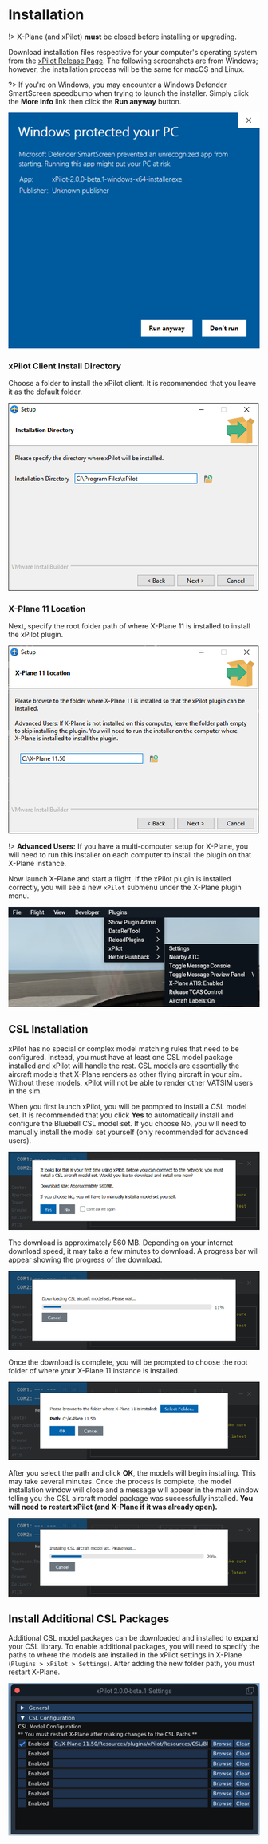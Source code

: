 # Installation

!> X-Plane (and xPilot) **must** be closed before installing or upgrading.

Download installation files respective for your computer's operating system from the [xPilot Release Page](https://github.com/xpilot-project/xpilot/releases/latest). The following screenshots are from Windows; however, the installation process will be the same for macOS and Linux.

?> If you're on Windows, you may encounter a Windows Defender SmartScreen speedbump when trying to launch the installer. Simply click the **More info** link then click the **Run anyway** button.

![Windows Defender Speedbump](media/WindowsDefender.png)

### xPilot Client Install Directory

Choose a folder to install the xPilot client. It is recommended that you leave it as the default folder.

![Install Directory](media/InstallDirectory.png)

### X-Plane 11 Location

Next, specify the root folder path of where X-Plane 11 is installed to install the xPilot plugin.

![X-Plane Path](media/XplanePath.png)

!> **Advanced Users:** If you have a multi-computer setup for X-Plane, you will need to run this installer on each computer to install the plugin on that X-Plane instance.

Now launch X-Plane and start a flight. If the xPilot plugin is installed correctly, you will see a new `xPilot` submenu under the X-Plane plugin menu.

![X-Plane Plugin Menu](media/PluginMenu.png)

## CSL Installation

xPilot has no special or complex model matching rules that need to be configured. Instead, you must have at least one CSL model package installed and xPilot will handle the rest. CSL models are essentially the aircraft models that X-Plane renders as other flying aircraft in your sim. Without these models, xPilot will not be able to render other VATSIM users in the sim.

When you first launch xPilot, you will be prompted to install a CSL model set. It is recommended that you click **Yes** to automatically install and configure the Bluebell CSL model set. If you choose No, you will need to manually install the model set yourself (only recommended for advanced users).

![Install CSL Models](media/DownloadModels.png)

The download is approximately 560 MB. Depending on your internet download speed, it may take a few minutes to download. A progress bar will appear showing the progress of the download.

![Install CSL Models](media/ModelsDownloading.png)

Once the download is complete, you will be prompted to choose the root folder of where your X-Plane 11 instance is installed.

![Set X-Plane Path](media/ModelsXplaneFolder.png)

After you select the path and click **OK**, the models will begin installing. This may take several minutes. Once the process is complete, the model installation window will close and a message will appear in the main window telling you the CSL aircraft model package was successfully installed. **You will need to restart xPilot (and X-Plane if it was already open).**

![Installing Models](media/ModelsInstalling.png)

## Install Additional CSL Packages
Additional CSL model packages can be downloaded and installed to expand your CSL library. To enable additional packages, you will need to specify the paths to where the models are installed in the xPilot settings in X-Plane (`Plugins > xPilot > Settings`). After adding the new folder path, you must restart X-Plane.

![X-Plane CSL Configuration](media/XplaneCSLConfiguration.png)

